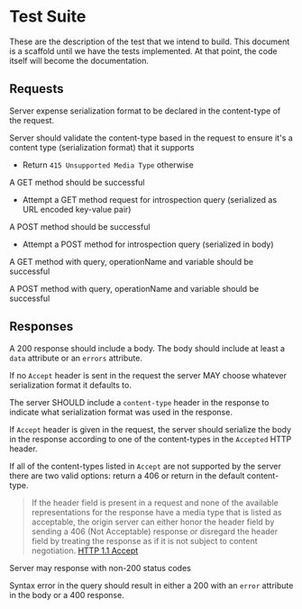 # Test Suite

These are the description of the test that we intend to build. This document is a scaffold until we have the tests implemented. At that point, the code itself will become the documentation. 

## Requests

Server expense serialization format to be declared in the content-type of the request. 

Server should validate the content-type based in the request to ensure it's a content type (serialization format) that it supports 
* Return `415 Unsupported Media Type` otherwise

A GET method should be successful
* Attempt a GET method request for introspection
   query (serialized as URL encoded key-value pair)

A POST method should be successful
* Attempt a POST method for introspection
   query (serialized in body)

A GET method with query, operationName and variable should be successful

A POST method with query, operationName and variable should be successful

## Responses

A 200 response should include a body. The body should include at least a `data` attribute or an `errors` attribute.

If no `Accept` header is sent in the request the server MAY choose whatever serialization format it defaults to. 

The server SHOULD include a `content-type` header in the response to indicate what serialization format was used in the response.

If `Accept` header is given in the request, the server should serialize the body in the response according to one of the content-types in the `Accepted` HTTP header.

If all of the content-types listed in `Accept` are not supported by the server there are two valid options: return a 406 or return in the default content-type.

> If the header field is
   present in a request and none of the available representations for
   the response have a media type that is listed as acceptable, the
   origin server can either honor the header field by sending a 406 (Not
   Acceptable) response or disregard the header field by treating the
   response as if it is not subject to content negotiation.
   [HTTP 1.1 Accept](https://tools.ietf.org/html/rfc7231#section-5.3.2)


Server may response with non-200 status codes

Syntax error in the query should result in either a 200 with an `error` attribute in the body or a 400 response. 